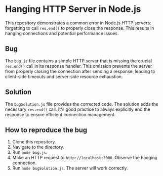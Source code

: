 # Hanging HTTP Server in Node.js

This repository demonstrates a common error in Node.js HTTP servers: forgetting to call `res.end()` to properly close the response.  This results in hanging connections and potential performance issues.

## Bug

The `bug.js` file contains a simple HTTP server that is missing the crucial `res.end()` call in its response handler.  This omission prevents the server from properly closing the connection after sending a response, leading to client-side timeouts and server-side resource exhaustion.

## Solution

The `bugSolution.js` file provides the corrected code. The solution adds the necessary `res.end()` call.  It's good practice to always explicitly end the response to ensure efficient connection management.

## How to reproduce the bug
1. Clone this repository.
2. Navigate to the directory.
3. Run `node bug.js`.
4. Make an HTTP request to `http://localhost:3000`.  Observe the hanging connection.
5. Run `node bugSolution.js`.  The server will work correctly.